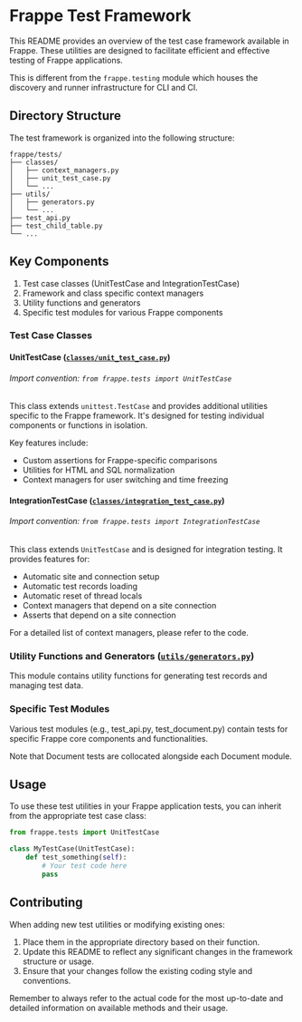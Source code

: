 # Frappe Test Framework

This README provides an overview of the test case framework available in Frappe. These utilities are designed to facilitate efficient and effective testing of Frappe applications.

This is different from the `frappe.testing` module which houses the discovery and runner infrastructure for CLI and CI.

## Directory Structure

The test framework is organized into the following structure:

```
frappe/tests/
├── classes/
│   ├── context_managers.py
│   ├── unit_test_case.py
│   └── ...
├── utils/
│   ├── generators.py
│   └── ...
├── test_api.py
├── test_child_table.py
└── ...
```

## Key Components

1. Test case classes (UnitTestCase and IntegrationTestCase)
2. Framework and class specific context managers
3. Utility functions and generators
4. Specific test modules for various Frappe components

### Test Case Classes

#### UnitTestCase ([`classes/unit_test_case.py`](./classes/unit_test_case.py))

###### Import convention: `from frappe.tests import UnitTestCase`

This class extends `unittest.TestCase` and provides additional utilities specific to the Frappe framework. It's designed for testing individual components or functions in isolation.

Key features include:

- Custom assertions for Frappe-specific comparisons
- Utilities for HTML and SQL normalization
- Context managers for user switching and time freezing

#### IntegrationTestCase ([`classes/integration_test_case.py`](./classes/integration_test_case.py))

###### Import convention: `from frappe.tests import IntegrationTestCase`

This class extends `UnitTestCase` and is designed for integration testing. It provides features for:

- Automatic site and connection setup
- Automatic test records loading
- Automatic reset of thread locals
- Context managers that depend on a site connection
- Asserts that depend on a site connection

For a detailed list of context managers, please refer to the code.

### Utility Functions and Generators ([`utils/generators.py`](./utils/generators.py))

This module contains utility functions for generating test records and managing test data.

### Specific Test Modules

Various test modules (e.g., test_api.py, test_document.py) contain tests for specific Frappe core components and functionalities.

Note that Document tests are collocated alongside each Document module.

## Usage

To use these test utilities in your Frappe application tests, you can inherit from the appropriate test case class:

```python
from frappe.tests import UnitTestCase

class MyTestCase(UnitTestCase):
    def test_something(self):
        # Your test code here
        pass
```

## Contributing

When adding new test utilities or modifying existing ones:

1. Place them in the appropriate directory based on their function.
2. Update this README to reflect any significant changes in the framework structure or usage.
3. Ensure that your changes follow the existing coding style and conventions.

Remember to always refer to the actual code for the most up-to-date and detailed information on available methods and their usage.
